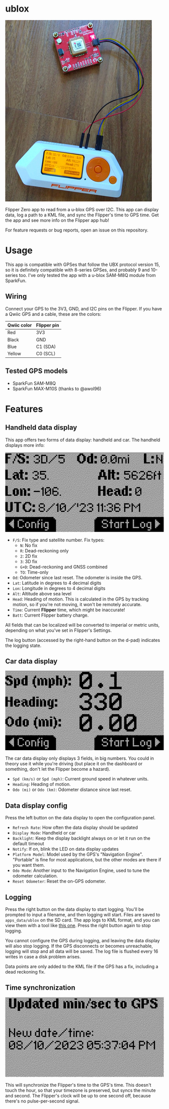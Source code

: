 # ublox

![Flipper Zero connected to a u-blox GPS, running the u-blox app](screenshots/flipper_ublox.jpg)

Flipper Zero app to read from a u-blox GPS over I2C. This app can
display data, log a path to a KML file, and sync the Flipper's time to
GPS time. Get the app and see more info on the Flipper app hub!

For feature requests or bug reports, open an issue on this repository.

# Usage
This app is compatible with GPSes that follow the UBX protocol version
15, so it is definitely compatible with 8-series GPSes, and probably 9
and 10-series too. I've only tested the app with a u-blox SAM-M8Q
module from SparkFun. 

## Wiring
Connect your GPS to the 3V3, GND, and I2C pins on the Flipper. If you
have a Qwiic GPS and a cable, these are the colors:

| Qwiic color | Flipper pin |
|-------------|-------------|
| Red         | 3V3         |
| Black       | GND         |
| Blue        | C1 (SDA)    |
| Yellow      | C0 (SCL)    |

## Tested GPS models
- SparkFun SAM-M8Q
- SparkFun MAX-M10S (thanks to @awol96)

# Features
## Handheld data display
This app offers two forms of data display: handheld and car. The
handheld displays more info:

![u-blox app handheld data display](screenshots/data_display_handheld.png)

- `F/S`: Fix type and satellite number. Fix types:
  - `N`: No fix
  - `R`: Dead-reckoning only
  - `2`: 2D fix
  - `3`: 3D fix
  - `G+D`: Dead-reckoning and GNSS combined
  - `TO`: Time-only
- `Od`: Odometer since last reset. The odometer is inside the GPS.
- `Lat`: Latitude in degrees to 4 decimal digits
- `Lon`: Longitude in degrees to 4 decimal digits
- `Alt`: Altitude above sea level
- `Head`: Heading of motion. This is calculated in the GPS by
  tracking motion, so if you're not moving, it won't be remotely
  accurate.
- `Time`: Current **Flipper** time, which might be inaccurate!
- `Batt`: Current Flipper battery charge.

All fields that can be localized will be converted to imperial or
metric units, depending on what you've set in Flipper's Settings.

The log button (accessed by the right-hand button on the d-pad)
indicates the logging state.

## Car data display
![u-blox app car data display](screenshots/data_display_car.png)

The car data display only displays 3 fields, in big numbers. You could
in theory use it while you're driving (but place it on the dashboard
or something, don't let the Flipper become a hazard).

- `Spd (km/s)` or `Spd (mph)`: Current ground speed in whatever units.
- `Heading`: Heading of motion.
- `Odo (mi)` or `Odo (km)`: Odometer distance since last reset.

## Data display config
Press the left button on the data display to open the configuration
panel.

- `Refresh Rate`: How often the data display should be updated
- `Display Mode`: Handheld or car
- `Backlight`: Keep the display backlight always on or let it run on
  the default timeout
- `Notify`: If on, blink the LED on data display updates
- `Platform Model`: Model used by the GPS's "Navigation
  Engine". "Portable" is fine for most applications, but the other
  modes are there if you want them.
- `Odo Mode`: Another input to the Navigation Engine, used to tune the
  odometer calculation.
- `Reset Odometer`: Reset the on-GPS odometer.

## Logging
Press the right button on the data display to start logging. You'll be
prompted to input a filename, and then logging will start. Files are
saved to `apps_data/ublox` on the SD card. The app logs to KML format,
and you can view them with a tool like [this
one](https://www.doogal.co.uk/KmlViewer). Press the right button again
to stop logging.

You cannot configure the GPS during logging, and leaving the data
display will also stop logging. If the GPS disconnects or becomes
unreachable, logging will stop and all data will be saved. The log
file is flushed every 16 writes in case a disk problem arises.

Data points are only added to the KML file if the GPS has a fix,
including a dead reckoning fix.

## Time synchronization
![u-blox app time synchronization display](screenshots/sync_time.png)

This will synchronize the Flipper's time to the GPS's time. This
doesn't touch the hour, so that your timezone is preserved, but syncs
the minute and second. The Flipper's clock will be up to one second
off, because there's no pulse-per-second signal.

